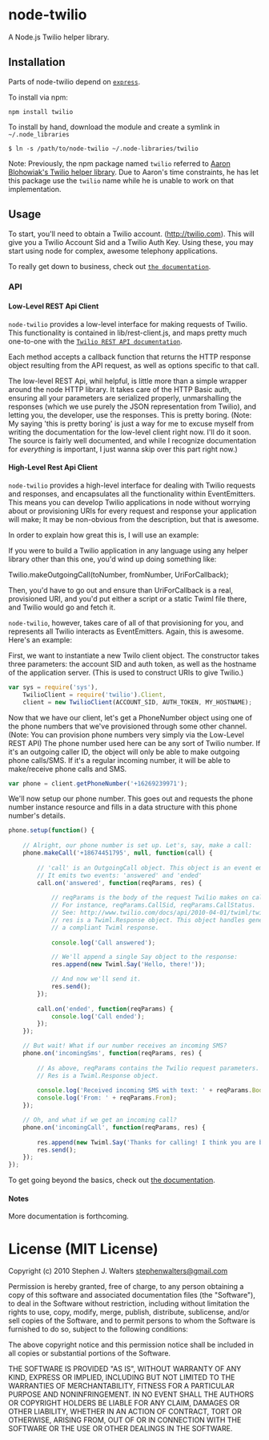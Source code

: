 # node-twilio

A Node.js Twilio helper library.

## Installation

Parts of node-twilio depend on [`express`](http://expressjs.com).

To install via npm:
    
    npm install twilio

To install by hand, download the module and create a symlink in `~/.node_libraries`

    $ ln -s /path/to/node-twilio ~/.node-libraries/twilio

Note: Previously, the npm package named `twilio` referred to 
[Aaron Blohowiak's Twilio helper library](http://github.com/aaronblohowiak/Twilio-Node). 
Due to Aaron's time constraints, he has let this package use the `twilio` name while he is
unable to work on that implementation.

## Usage

To start, you'll need to obtain a Twilio account. (http://twilio.com). This will give you a Twilio Account Sid and a Twilio Auth Key. Using these, you may start using node for complex, awesome telephony applications.

To really get down to business, check out [`the documentation`](https://github.com/sjwalter/node-twilio/wiki).

### API

#### Low-Level REST Api Client

`node-twilio` provides a low-level interface for making requests of Twilio. This functionality is contained in lib/rest-client.js, and maps pretty much one-to-one with the [`Twilio REST API documentation`](http://www.twilio.com/docs/api/2010-04-01/rest/).

Each method accepts a callback function that returns the HTTP response object resulting from the API request, as well as options specific to that call.

The low-level REST Api, whil helpful, is little more than a simple wrapper around the node HTTP library. It takes care of the HTTP Basic auth, ensuring all your parameters are serialized properly, unmarshalling the responses (which we use purely the JSON representation from Twilio), and letting you, the developer, use the responses. This is pretty boring. (Note: My saying 'this is pretty boring' is just a way for me to excuse myself from writing the documentation for the low-level client right now. I'll do it soon. The source is fairly well documented, and while I recognize documentation for *everything* is important, I just wanna skip over this part right now.)

#### High-Level Rest Api Client

`node-twilio` provides a high-level interface for dealing with Twilio requests and responses, and encapsulates all the functionality within EventEmitters. This means you can develop Twilio applications in node without worrying about or provisioning URIs for every request and response your application will make; It may be non-obvious from the description, but that is awesome.

In order to explain how great this is, I will use an example:

If you were to build a Twilio application in any language using any helper library other than this one, you'd wind up doing something like:

Twilio.makeOutgoingCall(toNumber, fromNumber, UriForCallback);

Then, you'd have to go out and ensure than UriForCallback is a real, provisioned URI, and you'd put either a script or a static Twiml file there, and Twilio would go and fetch it.

`node-twilio`, however, takes care of all of that provisioning for you, and represents all Twilio interacts as EventEmitters. Again, this is awesome. Here's an example:

First, we want to instantiate a new Twilo client object.
The constructor takes three parameters: the account SID and auth token, as well as
the hostname of the application server. (This is used to construct URIs to give Twilio.)

```js
var sys = require('sys'),
    TwilioClient = require('twilio').Client,
    client = new TwilioClient(ACCOUNT_SID, AUTH_TOKEN, MY_HOSTNAME);
```

Now that we have our client, let's get a PhoneNumber object using one of the 
phone numbers that we've provisioned through some other channel.
(Note: You can provision phone numbers very simply via the Low-Level REST API)
The phone number used here can be any sort of Twilio number. If it's an outgoing
caller ID, the object will only be able to make outgoing phone calls/SMS. If it's
a regular incoming number, it will be able to make/receive phone calls and SMS.

```js
var phone = client.getPhoneNumber('+16269239971');
```

We'll now setup our phone number. This goes out and requests the phone number
instance resource and fills in a data structure with this phone number's details.


```js
phone.setup(function() {
    
    // Alright, our phone number is set up. Let's, say, make a call:
    phone.makeCall('+18674451795', null, function(call) {
        
        // 'call' is an OutgoingCall object. This object is an event emitter.
        // It emits two events: 'answered' and 'ended'
        call.on('answered', function(reqParams, res) {
            
            // reqParams is the body of the request Twilio makes on call pickup.
            // For instance, reqParams.CallSid, reqParams.CallStatus.
            // See: http://www.twilio.com/docs/api/2010-04-01/twiml/twilio_request
            // res is a Twiml.Response object. This object handles generating
            // a compliant Twiml response.
            
            console.log('Call answered');

            // We'll append a single Say object to the response:
            res.append(new Twiml.Say('Hello, there!'));

            // And now we'll send it.
            res.send();
        });
        
        call.on('ended', function(reqParams) {
            console.log('Call ended');
        });
    });

    // But wait! What if our number receives an incoming SMS?
    phone.on('incomingSms', function(reqParams, res) {
        
        // As above, reqParams contains the Twilio request parameters.
        // Res is a Twiml.Response object.
        
        console.log('Received incoming SMS with text: ' + reqParams.Body);
        console.log('From: ' + reqParams.From);
    });

    // Oh, and what if we get an incoming call?
    phone.on('incomingCall', function(reqParams, res) {
        
        res.append(new Twiml.Say('Thanks for calling! I think you are beautiful!'));
        res.send();
    });
});
```

To get going beyond the basics, check out [the documentation](https://github.com/ukd1/node-twilio/wiki).

#### Notes

More documentation is forthcoming.

# License (MIT License)

Copyright (c) 2010 Stephen J. Walters <stephenwalters@gmail.com>

Permission is hereby granted, free of charge, to any person obtaining a copy
of this software and associated documentation files (the "Software"), to deal
in the Software without restriction, including without limitation the rights
to use, copy, modify, merge, publish, distribute, sublicense, and/or sell
copies of the Software, and to permit persons to whom the Software is
furnished to do so, subject to the following conditions:

The above copyright notice and this permission notice shall be included in
all copies or substantial portions of the Software.

THE SOFTWARE IS PROVIDED "AS IS", WITHOUT WARRANTY OF ANY KIND, EXPRESS OR
IMPLIED, INCLUDING BUT NOT LIMITED TO THE WARRANTIES OF MERCHANTABILITY,
FITNESS FOR A PARTICULAR PURPOSE AND NONINFRINGEMENT. IN NO EVENT SHALL THE
AUTHORS OR COPYRIGHT HOLDERS BE LIABLE FOR ANY CLAIM, DAMAGES OR OTHER
LIABILITY, WHETHER IN AN ACTION OF CONTRACT, TORT OR OTHERWISE, ARISING FROM,
OUT OF OR IN CONNECTION WITH THE SOFTWARE OR THE USE OR OTHER DEALINGS IN
THE SOFTWARE.
